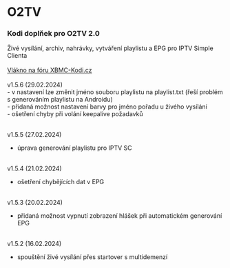 <h1>O2TV</h1>
<p>
<h3>Kodi doplňek pro O2TV 2.0</h3>
<p>
Živé vysílání, archiv, nahrávky, vytváření playlistu a EPG pro IPTV Simple Clienta<br><br>
<a href="https://www.xbmc-kodi.cz/prispevek-o2tv">Vlákno na fóru XBMC-Kodi.cz</a><br><br>
v1.5.6 (29.02.2024)<br>
- v nastavení lze změnit jméno souboru playlistu na playlist.txt (řeší problém s generováním playlistu na Androidu)<br>
- přidaná možnost nastavení barvy pro jméno pořadu u živého vysílání<br>
- ošetření chyby při volání keepalive požadavků<br><br>

v1.5.5 (27.02.2024)<br>
- úprava generování playlistu pro IPTV SC<br><br>

v1.5.4 (21.02.2024)<br>
- ošetření chybějících dat v EPG<br><br>

v1.5.3 (20.02.2024)<br>
- přidaná možnost vypnutí zobrazení hlášek při automatickém generování EPG<br><br>

v1.5.2 (16.02.2024)<br>
- spouštění živé vysílání přes startover s multidemenzí<br><br>
</p>
